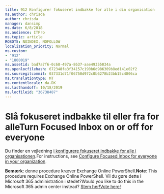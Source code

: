 ```yaml
---
title: 912 Konfigurer fokuseret indbakke for alle i din organisation
ms.author: chrisda
author: chrisda
manager: dansimp
ms.date: 6/8/2018
ms.audience: ITPro
ms.topic: article
ROBOTS: NOINDEX, NOFOLLOW
localization_priority: Normal
ms.custom:
- "912"
- "1800019"
ms.assetid: bad7a7f6-0c68-497a-8637-aae49355034a
ms.openlocfilehash: 672348fa3f34157c190b6d986309b8ed141e02f2
ms.sourcegitcommit: 037331d71f06750d972c0b6278b23bb15c4806ca
ms.translationtype: MT
ms.contentlocale: da-DK
ms.lasthandoff: 10/18/2019
ms.locfileid: "36738407"
---
```

# <a name="turn-focused-inbox-on-or-off-for-everyone"></a><span data-ttu-id="271f1-102">Slå fokuseret indbakke til eller fra for alle</span><span class="sxs-lookup"><span data-stu-id="271f1-102">Turn Focused Inbox on or off for everyone</span></span>

<span data-ttu-id="271f1-103">Du finder en vejledning [i konfigurere fokuseret indbakke for alle i organisationen](https://docs.microsoft.com/office365/admin/setup/configure-focused-inbox).</span><span class="sxs-lookup"><span data-stu-id="271f1-103">For instructions, see [Configure Focused Inbox for everyone in your organization](https://docs.microsoft.com/office365/admin/setup/configure-focused-inbox).</span></span>

<span data-ttu-id="271f1-104">**Bemærk**: denne procedure kræver Exchange Online PowerShell.</span><span class="sxs-lookup"><span data-stu-id="271f1-104">**Note**: This procedure requires Exchange Online PowerShell.</span></span> <span data-ttu-id="271f1-105">Vil du gøre dette i Microsoft 365 administration i stedet?</span><span class="sxs-lookup"><span data-stu-id="271f1-105">Would you like to do this in the Microsoft 365 admin center instead?</span></span> [<span data-ttu-id="271f1-106">Stem her!</span><span class="sxs-lookup"><span data-stu-id="271f1-106">Vote here!</span></span>](https://go.microsoft.com/fwlink/p/?linkid=862489)

